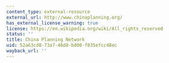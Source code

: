 ```yaml
---
content_type: external-resource
external_url: http://www.chinaplanning.org/
has_external_license_warning: true
license: https://en.wikipedia.org/wiki/All_rights_reserved
status: ''
title: China Planning Network
uid: 52a63cd8-73a7-46d8-bd08-f835efcc48ec
wayback_url: ''
---
```

